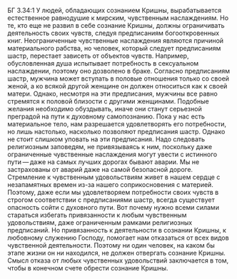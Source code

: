 БГ 3.34:1	У людей, обладающих сознанием Кришны, вырабатывается естественное равнодушие к мирским, чувственным наслаждениям. Но те, кто еще не развил в себе сознание Кришны, должны ограничивать деятельность своих чувств, следуя предписаниям богооткровенных книг. Неограниченные чувственные наслаждения являются причиной материального рабства, но человек, который следует предписаниям шастр, перестает зависеть от объектов чувств. Например, обусловленная душа испытывает потребность в сексуальном наслаждении, поэтому оно дозволено в браке. Согласно предписаниям шастр, мужчина может вступать в половые отношения только со своей женой, а ко всякой другой женщине он должен относиться как к своей матери. Однако, несмотря на эти предписания, мужчины все равно стремятся к половой близости с другими женщинами. Подобные желания необходимо обуздывать, иначе они станут серьезной преградой на пути к духовному самопознанию. Пока у нас есть материальное тело, нам разрешается удовлетворять его потребности, но лишь настолько, насколько позволяют предписания шастр. Однако не стоит слишком уповать на эти предписания. Надо следовать религиозным заповедям, не привязываясь к ним, поскольку даже ограниченные чувственные наслаждения могут увести с истинного пути — даже на самых лучших дорогах бывают аварии. Мы не застрахованы от аварий даже на самой безопасной дороге. Стремление к чувственным удовольствиям живет в нашем сердце с незапамятных времен из-за нашего соприкосновения с материей. Поэтому, даже если мы удовлетворяем потребности своих чувств в строгом соответствии с предписаниями шастр, всегда существует опасность сойти с духовного пути. Вот почему нужно всеми силами стараться избегать привязанности к любым чувственным удовольствиям, даже ограниченным рамками религиозных предписаний. Но привязанность к деятельности в сознании Кришны, к любовному служению Господу, помогает нам отказаться от всех видов чувственной деятельности. Поэтому ни один человек, на каком бы этапе жизни он ни находился, не должен отвергать сознание Кришны. Смысл отказа от любых чувственных удовольствий заключается в том, чтобы в конечном счете обрести сознание Кришны.